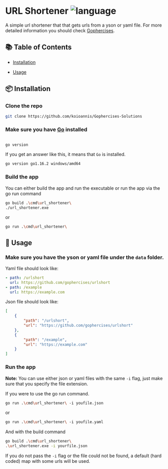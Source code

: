 
# URL Shortener  ![language](https://img.shields.io/github/go-mod/go-version/koioannis/Gophercises-Solutions)


A simple url shortener that that gets urls from a yson or yaml file. For more detailed information you should check [Gophercises](https://gophercises.com/).

  

## :books: Table of Contents

  

- [Installation](#package-installation)

- [Usage](#rocket-usage)

  

## :package: Installation

  
### Clone the repo
```sh
git clone https://github.com/koioannis/Gophercises-Solutions
```


### Make sure you have [Go](https://golang.org) installed


```sh

go version

```

  

If you get an answer like this, it means that `Go` is installed.

```sh
go version go1.16.2 windows/amd64
```

### Build  the app
You can either build the app and run the executable or run the app via the go run command


```sh
go build .\cmd\url_shortener\
./url_shortener.exe
```
or

```sh
go run .\cmd\url_shortener\
```

  

## :rocket: Usage
### Make sure you have the yson or yaml file under the `data` folder.


Yaml file should look like:
```yaml
- path: /urlshort
  url: https://github.com/gophercises/urlshort
- path: /example
  url: https://example.com
```
Json file should look like:
```json
[
    {
        "path": "/urlshort",
        "url": "https://github.com/gophercises/urlshort"
    },
    {
        "path": "/example",
        "url": "https://example.com"
    }
]
```
### Run the app
**Note:** You can use either json or yaml files with the same `-i` flag, just make sure that you specify the file extension.

If you were to use the go run command.
```sh
go run .\cmd\url_shortener\ -i youfile.json
```
or 
```sh
go run .\cmd\url_shortener\ -i youfile.yaml
```
And with the build command
```sh
go build .\cmd\url_shortener\
.\url_shortener.exe -i yourfile.json
```
If you do not pass the `-i` flag or the file could not be found, 
a default (hard coded) map with some urls will be used.



  

